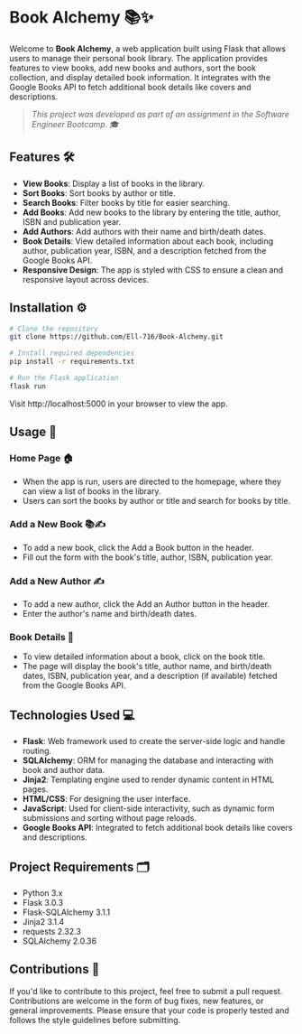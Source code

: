 # Book Alchemy 📚✨

Welcome to **Book Alchemy**, a web application built using Flask that allows users to manage their personal book library. The application provides features to view books, add new books and authors, sort the book collection, and display detailed book information. It integrates with the Google Books API to fetch additional book details like covers and descriptions.

> *This project was developed as part of an assignment in the Software Engineer Bootcamp.* 🎓

## Features 🛠️

- **View Books**: Display a list of books in the library.
- **Sort Books**: Sort books by author or title.
- **Search Books**: Filter books by title for easier searching.
- **Add Books**: Add new books to the library by entering the title, author, ISBN and publication year.
- **Add Authors**: Add authors with their name and birth/death dates.
- **Book Details**: View detailed information about each book, including author, publication year, ISBN, and a description fetched from the Google Books API.
- **Responsive Design**: The app is styled with CSS to ensure a clean and responsive layout across devices.

## Installation ⚙️

```bash
# Clone the repository
git clone https://github.com/Ell-716/Book-Alchemy.git

# Install required dependencies
pip install -r requirements.txt

# Run the Flask application
flask run
```
Visit http://localhost:5000 in your browser to view the app.

## Usage 📖

### Home Page 🏠
- When the app is run, users are directed to the homepage, where they can view a list of books in the library.
- Users can sort the books by author or title and search for books by title.

### Add a New Book 📚✍️
- To add a new book, click the Add a Book button in the header.
- Fill out the form with the book's title, author, ISBN, publication year.

### Add a New Author ✍️
- To add a new author, click the Add an Author button in the header.
- Enter the author's name and birth/death dates.

### Book Details 📃
- To view detailed information about a book, click on the book title.
- The page will display the book's title, author name, and birth/death dates, ISBN, publication year, and a description (if available) fetched from the Google Books API.

## Technologies Used 💻

- **Flask**: Web framework used to create the server-side logic and handle routing.
- **SQLAlchemy**: ORM for managing the database and interacting with book and author data.
- **Jinja2**: Templating engine used to render dynamic content in HTML pages.
- **HTML/CSS**: For designing the user interface.
- **JavaScript**: Used for client-side interactivity, such as dynamic form submissions and sorting without page reloads.
- **Google Books API**: Integrated to fetch additional book details like covers and descriptions.

## Project Requirements 🗂️

- Python 3.x
- Flask 3.0.3
- Flask-SQLAlchemy 3.1.1
- Jinja2 3.1.4
- requests 2.32.3
- SQLAlchemy 2.0.36

## Contributions 🤝

If you'd like to contribute to this project, feel free to submit a pull request. Contributions are welcome in the form of bug fixes, new features, or general improvements. Please ensure that your code is properly tested and follows the style guidelines before submitting.
